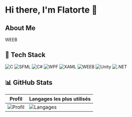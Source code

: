 # Hi there, I'm Flatorte 👋

## About Me

WEEB 

## 🚀 Tech Stack
![C](https://img.shields.io/badge/C-blue?style=for-the-badge&logo=c)
![SFML](https://img.shields.io/badge/SFML-green?style=for-the-badge&logo=cplusplus)
![C#](https://img.shields.io/badge/C%23-68217A?style=for-the-badge&logo=csharp)
![WPF](https://img.shields.io/badge/WPF-68217A?style=for-the-badge&logo=windows)
![XAML](https://img.shields.io/badge/XAML-blue?style=for-the-badge&logo=windows)
![WEEB](https://img.shields.io/badge/WEEB-pink?style=for-the-badge&logo=windows)
![Unity](https://img.shields.io/badge/Unity-100000?style=for-the-badge&logo=unity)
![.NET](https://img.shields.io/badge/.NET-512BD4?style=for-the-badge&logo=dotnet)

## 📊 GitHub Stats
| Profil | Langages les plus utilisés |
|--------|---------------------------|
| ![Profil](http://github-profile-summary-cards.vercel.app/api/cards/profile-details?username=Flatortee&theme=tokyonight) | ![Langages](http://github-profile-summary-cards.vercel.app/api/cards/repos-per-language?username=Flatortee&theme=tokyonight) |

